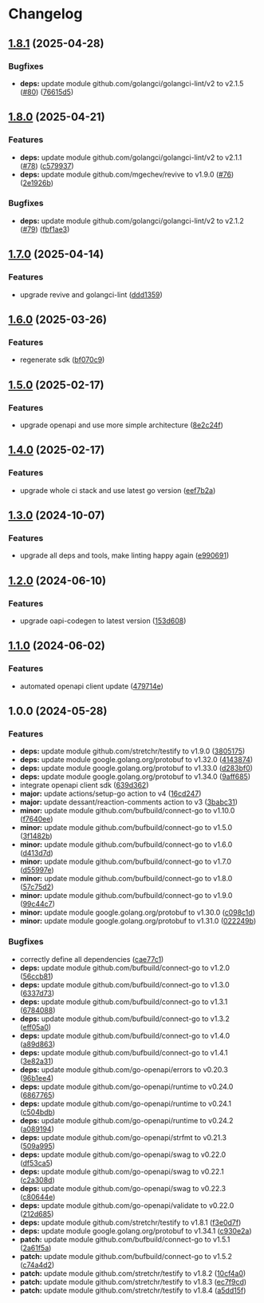 # Changelog

## [1.8.1](https://github.com/gopad/gopad-go/compare/v1.8.0...v1.8.1) (2025-04-28)


### Bugfixes

* **deps:** update module github.com/golangci/golangci-lint/v2 to v2.1.5 ([#80](https://github.com/gopad/gopad-go/issues/80)) ([76615d5](https://github.com/gopad/gopad-go/commit/76615d563d6ce5815bc344eb3121665011c46208))

## [1.8.0](https://github.com/gopad/gopad-go/compare/v1.7.0...v1.8.0) (2025-04-21)


### Features

* **deps:** update module github.com/golangci/golangci-lint/v2 to v2.1.1 ([#78](https://github.com/gopad/gopad-go/issues/78)) ([c579937](https://github.com/gopad/gopad-go/commit/c57993759013837da88cc0daaa2642aae9d3d135))
* **deps:** update module github.com/mgechev/revive to v1.9.0 ([#76](https://github.com/gopad/gopad-go/issues/76)) ([2e1926b](https://github.com/gopad/gopad-go/commit/2e1926b20923a19d618fbc3c2031f281825bcf14))


### Bugfixes

* **deps:** update module github.com/golangci/golangci-lint/v2 to v2.1.2 ([#79](https://github.com/gopad/gopad-go/issues/79)) ([fbf1ae3](https://github.com/gopad/gopad-go/commit/fbf1ae376cbdfbb2ac0cbf221a4ec6e93eeff6ae))

## [1.7.0](https://github.com/gopad/gopad-go/compare/v1.6.0...v1.7.0) (2025-04-14)


### Features

* upgrade revive and golangci-lint ([ddd1359](https://github.com/gopad/gopad-go/commit/ddd135924d0f51a6d2e54dc5b754b032eaf86f14))

## [1.6.0](https://github.com/gopad/gopad-go/compare/v1.5.0...v1.6.0) (2025-03-26)


### Features

* regenerate sdk ([bf070c9](https://github.com/gopad/gopad-go/commit/bf070c9bb44ea48b7d18a2112fde0ba44f6831e3))

## [1.5.0](https://github.com/gopad/gopad-go/compare/v1.4.0...v1.5.0) (2025-02-17)


### Features

* upgrade openapi and use more simple architecture ([8e2c24f](https://github.com/gopad/gopad-go/commit/8e2c24fbb1ac7daf829bebcfb65cc9e3c8bab1f3))

## [1.4.0](https://github.com/gopad/gopad-go/compare/v1.3.0...v1.4.0) (2025-02-17)


### Features

* upgrade whole ci stack and use latest go version ([eef7b2a](https://github.com/gopad/gopad-go/commit/eef7b2ab9a9e34c7cb05a4c9ab02ada6c1476104))

## [1.3.0](https://github.com/gopad/gopad-go/compare/v1.2.0...v1.3.0) (2024-10-07)


### Features

* upgrade all deps and tools, make linting happy again ([e990691](https://github.com/gopad/gopad-go/commit/e990691c55d60a3ed95b404079fd6419b9e36dcb))

## [1.2.0](https://github.com/gopad/gopad-go/compare/v1.1.0...v1.2.0) (2024-06-10)


### Features

* upgrade oapi-codegen to latest version ([153d608](https://github.com/gopad/gopad-go/commit/153d6088bfc093a3c316b6c86c17fa49f5d0b6fc))

## [1.1.0](https://github.com/gopad/gopad-go/compare/v1.0.0...v1.1.0) (2024-06-02)


### Features

* automated openapi client update ([479714e](https://github.com/gopad/gopad-go/commit/479714e136d369754f1b52d8e7eb86de3cd5128c))

## 1.0.0 (2024-05-28)


### Features

* **deps:** update module github.com/stretchr/testify to v1.9.0 ([3805175](https://github.com/gopad/gopad-go/commit/38051758bf54a68bd4f060deb79922ae4f2bffff))
* **deps:** update module google.golang.org/protobuf to v1.32.0 ([4143874](https://github.com/gopad/gopad-go/commit/41438747133c738a2d72b4c387827f76e9332f77))
* **deps:** update module google.golang.org/protobuf to v1.33.0 ([d283bf0](https://github.com/gopad/gopad-go/commit/d283bf0be0095b7039eec8f8425b0b742461cf9b))
* **deps:** update module google.golang.org/protobuf to v1.34.0 ([9aff685](https://github.com/gopad/gopad-go/commit/9aff68501460e9278a0d80dd6dbe357f264161c6))
* integrate openapi client sdk ([639d362](https://github.com/gopad/gopad-go/commit/639d362081195ad69fb5939009ce0435af2ad862))
* **major:** update actions/setup-go action to v4 ([16cd247](https://github.com/gopad/gopad-go/commit/16cd24708a4760146967235c4e6e7893e947b604))
* **major:** update dessant/reaction-comments action to v3 ([3babc31](https://github.com/gopad/gopad-go/commit/3babc312af406e362dc049dbeccecb42c34aae16))
* **minor:** update module github.com/bufbuild/connect-go to v1.10.0 ([f7640ee](https://github.com/gopad/gopad-go/commit/f7640ee3136246cf1a96bb99e36b34d5bf27966e))
* **minor:** update module github.com/bufbuild/connect-go to v1.5.0 ([3f1482b](https://github.com/gopad/gopad-go/commit/3f1482b4b516b22e344f226a8795bebca565d56d))
* **minor:** update module github.com/bufbuild/connect-go to v1.6.0 ([d413d7d](https://github.com/gopad/gopad-go/commit/d413d7da204f22ef50e8be6e7937667a07dabdcb))
* **minor:** update module github.com/bufbuild/connect-go to v1.7.0 ([d55997e](https://github.com/gopad/gopad-go/commit/d55997ef69069dae146933f330aef4aac28269f8))
* **minor:** update module github.com/bufbuild/connect-go to v1.8.0 ([57c75d2](https://github.com/gopad/gopad-go/commit/57c75d26dae6b4e5f85ebc101c2894520234bb0f))
* **minor:** update module github.com/bufbuild/connect-go to v1.9.0 ([99c44c7](https://github.com/gopad/gopad-go/commit/99c44c721b0db4a21fedfea631fd32c65e5f9b7f))
* **minor:** update module google.golang.org/protobuf to v1.30.0 ([c098c1d](https://github.com/gopad/gopad-go/commit/c098c1d40893bc5165fec85589962d2a3f910b7c))
* **minor:** update module google.golang.org/protobuf to v1.31.0 ([022249b](https://github.com/gopad/gopad-go/commit/022249b5dc2a7fc5e2ad865eb63a44442ecad5aa))


### Bugfixes

* correctly define all dependencies ([cae77c1](https://github.com/gopad/gopad-go/commit/cae77c1096569e26bca4707a11882090fa9ecb76))
* **deps:** update module github.com/bufbuild/connect-go to v1.2.0 ([56ccb81](https://github.com/gopad/gopad-go/commit/56ccb817e777055c38721f8c411447e573d8bd3e))
* **deps:** update module github.com/bufbuild/connect-go to v1.3.0 ([6337d73](https://github.com/gopad/gopad-go/commit/6337d73573f131d44fe7c6e395704078837ae803))
* **deps:** update module github.com/bufbuild/connect-go to v1.3.1 ([6784088](https://github.com/gopad/gopad-go/commit/6784088a80cba523d6252814ed58900a023ecab1))
* **deps:** update module github.com/bufbuild/connect-go to v1.3.2 ([eff05a0](https://github.com/gopad/gopad-go/commit/eff05a02b99d57b49399421fc619f4728df73526))
* **deps:** update module github.com/bufbuild/connect-go to v1.4.0 ([a89d863](https://github.com/gopad/gopad-go/commit/a89d86329151d1b67d054bc170b9bfc9926488c6))
* **deps:** update module github.com/bufbuild/connect-go to v1.4.1 ([3e82a31](https://github.com/gopad/gopad-go/commit/3e82a3101e770cc35230b94ab7c22ff960c372ed))
* **deps:** update module github.com/go-openapi/errors to v0.20.3 ([96b1ee4](https://github.com/gopad/gopad-go/commit/96b1ee48799ed44c07b652a6eaca2f9985dc753b))
* **deps:** update module github.com/go-openapi/runtime to v0.24.0 ([6867765](https://github.com/gopad/gopad-go/commit/6867765f804fe75a1910ebffa5eefd0433005912))
* **deps:** update module github.com/go-openapi/runtime to v0.24.1 ([c504bdb](https://github.com/gopad/gopad-go/commit/c504bdb4d23eeffb24ad114dd8464d921e7e48dc))
* **deps:** update module github.com/go-openapi/runtime to v0.24.2 ([a089194](https://github.com/gopad/gopad-go/commit/a08919481ee9f5ea87bdb15a17c4ee4fa005060d))
* **deps:** update module github.com/go-openapi/strfmt to v0.21.3 ([509a995](https://github.com/gopad/gopad-go/commit/509a995a32735ffeef6c1d6a73a6cba9eb82ebc9))
* **deps:** update module github.com/go-openapi/swag to v0.22.0 ([df53ca5](https://github.com/gopad/gopad-go/commit/df53ca55c89622e0cfedaeace26bb193c1c012a3))
* **deps:** update module github.com/go-openapi/swag to v0.22.1 ([c2a308d](https://github.com/gopad/gopad-go/commit/c2a308df67e10d36dcd010c4b1c7c751fb4ce459))
* **deps:** update module github.com/go-openapi/swag to v0.22.3 ([c80644e](https://github.com/gopad/gopad-go/commit/c80644ed8ee58dcf3db68bb2c34a6d8992e02744))
* **deps:** update module github.com/go-openapi/validate to v0.22.0 ([212d685](https://github.com/gopad/gopad-go/commit/212d6852326ff189e1925a7af1369cd22ce23019))
* **deps:** update module github.com/stretchr/testify to v1.8.1 ([f3e0d7f](https://github.com/gopad/gopad-go/commit/f3e0d7f7fa2df2a10de918a410d7e04cdd550417))
* **deps:** update module google.golang.org/protobuf to v1.34.1 ([c930e2a](https://github.com/gopad/gopad-go/commit/c930e2a7d363cc1875ad136045297bbab9c6bd60))
* **patch:** update module github.com/bufbuild/connect-go to v1.5.1 ([2a61f5a](https://github.com/gopad/gopad-go/commit/2a61f5a92ee363eac15bb16afc67227823eb057d))
* **patch:** update module github.com/bufbuild/connect-go to v1.5.2 ([c74a4d2](https://github.com/gopad/gopad-go/commit/c74a4d28dc6ab584232cb543a7d18deed4cf7a34))
* **patch:** update module github.com/stretchr/testify to v1.8.2 ([10cf4a0](https://github.com/gopad/gopad-go/commit/10cf4a0fe56c4b818f313c55de443a44c07e15c2))
* **patch:** update module github.com/stretchr/testify to v1.8.3 ([ec7f9cd](https://github.com/gopad/gopad-go/commit/ec7f9cd7b2f00db127bfe157164dbaa84671e0a6))
* **patch:** update module github.com/stretchr/testify to v1.8.4 ([a5dd15f](https://github.com/gopad/gopad-go/commit/a5dd15f9d52ea69233230ae1ab8563d29786cc7a))
